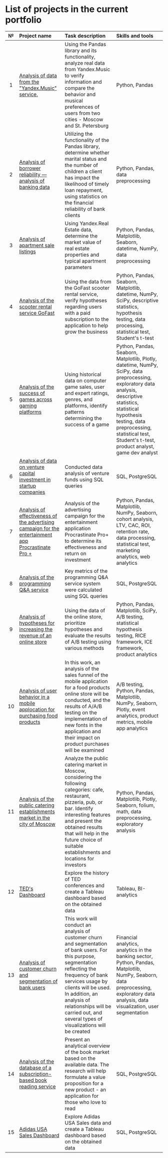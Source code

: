 # List of projects in the current portfolio

| №  | Project name  | Task description | Skills and tools |
|:-------------: |:---------------|:-------------|:-------------|
| 1 | [Analysis of data from the "Yandex.Music" service.](https://github.com/Danyl1997/Portfolio/tree/main/1.%20%20Analysis%20of%20data%20from%20the%20%22Yandex.Music%22%20service.) | Using the Pandas library and its functionality, analyze real data from Yandex.Music to verify information and compare the behavior and musical preferences of users from two cities - Moscow and St. Petersburg | Python, Pandas |
| 2 | [Analysis of borrower reliability — analysis of banking data](https://github.com/Danyl1997/Portfolio/tree/main/2.%20Analysis%20of%20borrower%20reliability%20—%20analysis%20of%20banking%20data) | Utilizing the functionality of the Pandas library, determine whether marital status and the number of children a client has impact the likelihood of timely loan repayment, using statistics on the financial reliability of bank clients | Python, Pandas, data preprocessing |
| 3 | [Analysis of apartment sale listings](https://github.com/Danyl1997/Portfolio/tree/main/3.%20Analysis%20of%20apartment%20sale%20listings) | Using Yandex.Real Estate data, determine the market value of real estate properties and typical apartment parameters | Python, Pandas, Matplotlib, Seaborn, datetime, NumPy, data preprocessing |
| 4 | [Analysis of the scooter rental service GoFast](https://github.com/Danyl1997/Portfolio/tree/main/4.%20Analysis%20of%20the%20scooter%20rental%20service%20GoFast) | Using the data from the GoFast scooter rental service, verify hypotheses regarding users with a paid subscription to the application to help grow the business | Python, Pandas, Seaborn, Matplotlib, datetime, NumPy, SciPy, descriptive statistics, hypothesis testing, data processing, statistical test, Student's t-test |
| 5 | [Analysis of the success of games across gaming platforms](https://github.com/Danyl1997/Portfolio/tree/main/5.%20Analysis%20of%20the%20success%20of%20games%20across%20gaming%20platforms) | Using historical data on computer game sales, user and expert ratings, genres, and platforms, identify patterns determining the success of a game  | Python, Pandas, Seaborn, Matplotlib, Plotly, datetime, NumPy, SciPy, data preprocessing, exploratory data analysis, descriptive statistics, statistical hypothesis testing, data preprocessing, statistical test, Student's t-test, product analyst, game dev analyst |
| 6 | [Analysis of data on venture capital investment in startup companies](https://github.com/Danyl1997/Portfolio/tree/main/6.%20Analysis%20of%20data%20on%20venture%20capital%20investment%20in%20startup%20companies) | Conducted data analysis of venture funds using SQL queries | SQL, PostgreSQL |
| 7 | [Analysis of effectiveness of the advertising campaign for the entertainment app Procrastinate Pro +](https://github.com/Danyl1997/Portfolio/tree/main/7.%20Analysis%20of%20the%20effectiveness%20of%20the%20advertising%20campaign%20for%20the%20entertainment%20application%20Procrastinate%20Pro%2B) | Analysis of the advertising campaign for the entertainment application Procrastinate Pro+ to determine its effectiveness and return on investment | Python, Pandas, Matplotlib, NumPy, Seaborn, cohort analysis, LTV, CAC, ROI, retention rate, data processing, statistical test, marketing analytics, web analytics  |
| 8 | [Analysis of the programming Q&A service](https://github.com/Danyl1997/Portfolio/tree/main/8.%20Analysis%20of%20the%20programming%20Q%26A%20service) | Key metrics of the programming Q&A service system were calculated using SQL queries | SQL, PostgreSQL |
| 9 | [Analysis of hypotheses for increasing the revenue of an online store](https://github.com/Danyl1997/Portfolio/tree/main/9.%20Analysis%20of%20hypotheses%20for%20increasing%20the%20revenue%20of%20an%20online%20store) | Using the data of the online store, prioritize hypotheses and evaluate the results of A/B testing using various methods | Python, Pandas, Matplotlib, SciPy, A/B testing, statistical hypothesis testing, RICE framework, ICE framework, product analytics |
| 10 | [Analysis of user behavior in a mobile applocation for purchasing food products](https://github.com/Danyl1997/Portfolio/tree/main/10.%20Analysis%20of%20user%20behavior%20in%20a%20mobile%20application%20for%20purchasing%20food%20products) | In this work, an analysis of the sales funnel of the mobile application for a food products online store will be conducted, and the results of A/A/B testing on the implementation of new fonts in the application and their impact on product purchases will be examined  | A/B testing, Python, Pandas, Matplotlib, NumPy, Seaborn, Plotly, event analytics, product metrics, mobile app analytics |
| 11 | [Analysis of the public catering establishments market in the city of Moscow](https://github.com/Danyl1997/Portfolio/tree/main/11.%20Analysis%20of%20the%20public%20catering%20establishments%20market%20in%20the%20city%20of%20Moscow) | Analyze the public catering market in Moscow, considering the following categories: cafe, restaurant, pizzeria, pub, or bar. Identify interesting features and present the obtained results that will help in the future choice of suitable establishments and locations for investors |  Python, Pandas, Matplotlib, Plotly, Seaborn, folium, math, data preprocessing, exploratory analysis |
| 12 | [TED's Dashboard](https://github.com/Danyl1997/Portfolio/tree/main/12.%20Dashboard%20TED%20) | Explore the history of TED conferences and create a Tableau dashboard based on the obtained data | Tableau, BI-analytics |
| 13 | [Analysis of customer churn and segmentation of bank users](https://github.com/Danyl1997/Portfolio/tree/main/13.%20Analysis%20of%20customer%20churn%20and%20segmentation%20of%20bank%20users) | This work will conduct an analysis of customer churn and segmentation of bank users. For this purpose, segmentation reflecting the frequency of bank services usage by clients will be used. In addition, an analysis of relationships will be carried out, and several types of visualizations will be created | Financial analytics, analytics in the banking sector, Python, Pandas, Matplotlib, NumPy, Seaborn, data preprocessing, exploratory data analysis, data visualization, user segmentation |
| 14 | [Analysis of the database of a subscription-based book reading service](https://github.com/Danyl1997/Portfolio/tree/main/14.%20Analysis%20of%20the%20database%20of%20a%20subscription-based%20book%20reading%20service) | Present an analytical overview of the book market based on the available data. The research will help formulate a value proposition for a new product - an application for those who love to read | SQL, PostgreSQL |
| 15 | [Adidas USA Sales Dashboard](https://github.com/Danyl1997/Portfolio/tree/main/15.%20Adidas%20USA%20Sales%20Dashboard) | Explore Adidas USA Sales data and create a Tableau dashboard based on the obtained data | SQL, PostgreSQL |

